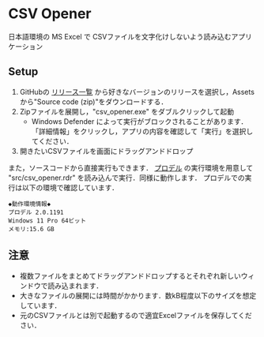 # CSV Opener

日本語環境の MS Excel で CSVファイルを文字化けしないよう読み込むアプリケーション

## Setup

1. GitHubの [リリース一覧](https://github.com/Y-Saki26/CSVOpener/releases) から好きなバージョンのリリースを選択し，Assetsから"Source code (zip)"をダウンロードする．
2. Zipファイルを展開し，"csv_opener.exe" をダブルクリックして起動
    + Windows Defender によって実行がブロックされることがあります．「詳細情報」をクリックし，アプリの内容を確認して「実行」を選択してください．
3. 開きたいCSVファイルを画面にドラッグアンドドロップ

また，ソースコードから直接実行もできます．
[プロデル](https://rdr.utopiat.net/) の実行環境を用意して "src/csv_opener.rdr" を読み込んで実行．同様に動作します．
プロデルでの実行は以下の環境で確認しています．

```
◆動作環境情報◆
プロデル 2.0.1191
Windows 11 Pro 64ビット
メモリ:15.6 GB
```

## 注意

+ 複数ファイルをまとめてドラッグアンドドロップするとそれぞれ新しいウィンドウで読み込まれます．
+ 大きなファイルの展開には時間がかかります．数kB程度以下のサイズを想定しています．
+ 元のCSVファイルとは別で起動するので適宜Excelファイルを保存してください．
